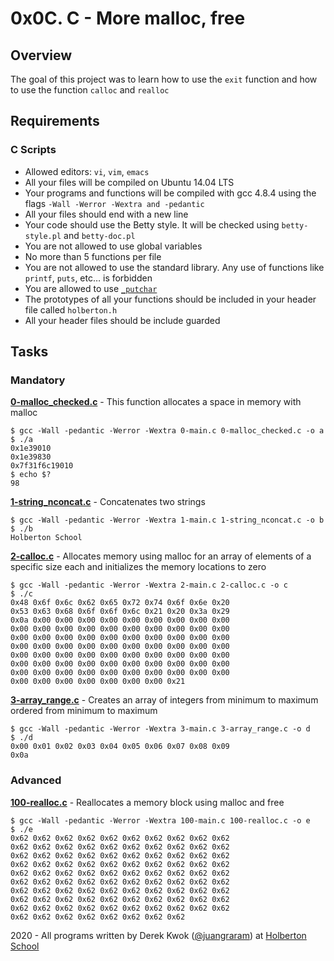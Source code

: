 # 0x0C. C - More malloc, free

## Overview
The goal of this project was to learn how to use the `exit` function and how to use the function `calloc` and `realloc`

## Requirements
### C Scripts
* Allowed editors: `vi`, `vim`, `emacs`
* All your files will be compiled on Ubuntu 14.04 LTS
* Your programs and functions will be compiled with gcc 4.8.4 using the flags `-Wall -Werror -Wextra and -pedantic`
* All your files should end with a new line
* Your code should use the Betty style. It will be checked using `betty-style.pl` and `betty-doc.pl`
* You are not allowed to use global variables
* No more than 5 functions per file
* You are not allowed to use the standard library. Any use of functions like `printf`, `puts`, etc… is forbidden
* You are allowed to use [`_putchar`](https://github.com/holbertonschool/_putchar.c/blob/master/_putchar.c)
* The prototypes of all your functions should be included in your header file called `holberton.h`
* All your header files should be include guarded

## Tasks
### Mandatory
**[0-malloc_checked.c](0-malloc_checked.c)** - This function allocates a space in memory with malloc
```
$ gcc -Wall -pedantic -Werror -Wextra 0-main.c 0-malloc_checked.c -o a
$ ./a 
0x1e39010
0x1e39830
0x7f31f6c19010
$ echo $?
98
```

**[1-string_nconcat.c](1-string_nconcat.c)** - Concatenates two strings
```
$ gcc -Wall -pedantic -Werror -Wextra 1-main.c 1-string_nconcat.c -o b
$ ./b 
Holberton School
```

**[2-calloc.c](2-calloc.c)** - Allocates memory using malloc for an array of elements of a specific size each and initializes the memory locations to zero
```
$ gcc -Wall -pedantic -Werror -Wextra 2-main.c 2-calloc.c -o c
$ ./c
0x48 0x6f 0x6c 0x62 0x65 0x72 0x74 0x6f 0x6e 0x20
0x53 0x63 0x68 0x6f 0x6f 0x6c 0x21 0x20 0x3a 0x29
0x0a 0x00 0x00 0x00 0x00 0x00 0x00 0x00 0x00 0x00
0x00 0x00 0x00 0x00 0x00 0x00 0x00 0x00 0x00 0x00
0x00 0x00 0x00 0x00 0x00 0x00 0x00 0x00 0x00 0x00
0x00 0x00 0x00 0x00 0x00 0x00 0x00 0x00 0x00 0x00
0x00 0x00 0x00 0x00 0x00 0x00 0x00 0x00 0x00 0x00
0x00 0x00 0x00 0x00 0x00 0x00 0x00 0x00 0x00 0x00
0x00 0x00 0x00 0x00 0x00 0x00 0x00 0x00 0x00 0x00
0x00 0x00 0x00 0x00 0x00 0x00 0x00 0x21
```

**[3-array_range.c](3-array_range.c)** - Creates an array of integers from minimum to maximum ordered from minimum to maximum
```
$ gcc -Wall -pedantic -Werror -Wextra 3-main.c 3-array_range.c -o d
$ ./d 
0x00 0x01 0x02 0x03 0x04 0x05 0x06 0x07 0x08 0x09
0x0a
```

### Advanced
**[100-realloc.c](100-realloc.c)** - Reallocates a memory block using malloc and free
```
$ gcc -Wall -pedantic -Werror -Wextra 100-main.c 100-realloc.c -o e
$ ./e 
0x62 0x62 0x62 0x62 0x62 0x62 0x62 0x62 0x62 0x62
0x62 0x62 0x62 0x62 0x62 0x62 0x62 0x62 0x62 0x62
0x62 0x62 0x62 0x62 0x62 0x62 0x62 0x62 0x62 0x62
0x62 0x62 0x62 0x62 0x62 0x62 0x62 0x62 0x62 0x62
0x62 0x62 0x62 0x62 0x62 0x62 0x62 0x62 0x62 0x62
0x62 0x62 0x62 0x62 0x62 0x62 0x62 0x62 0x62 0x62
0x62 0x62 0x62 0x62 0x62 0x62 0x62 0x62 0x62 0x62
0x62 0x62 0x62 0x62 0x62 0x62 0x62 0x62 0x62 0x62
0x62 0x62 0x62 0x62 0x62 0x62 0x62 0x62 0x62 0x62
0x62 0x62 0x62 0x62 0x62 0x62 0x62 0x62
```

2020 - All programs written by Derek Kwok ([@juangraram](https://twitter.com/JuanGraRam)) at [Holberton School](https://www.holbertonschool.com/)